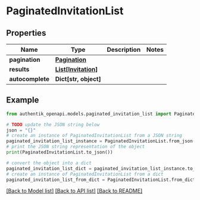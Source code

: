 # PaginatedInvitationList


## Properties

Name | Type | Description | Notes
------------ | ------------- | ------------- | -------------
**pagination** | [**Pagination**](Pagination.md) |  | 
**results** | [**List[Invitation]**](Invitation.md) |  | 
**autocomplete** | **Dict[str, object]** |  | 

## Example

```python
from authentik_openapi.models.paginated_invitation_list import PaginatedInvitationList

# TODO update the JSON string below
json = "{}"
# create an instance of PaginatedInvitationList from a JSON string
paginated_invitation_list_instance = PaginatedInvitationList.from_json(json)
# print the JSON string representation of the object
print(PaginatedInvitationList.to_json())

# convert the object into a dict
paginated_invitation_list_dict = paginated_invitation_list_instance.to_dict()
# create an instance of PaginatedInvitationList from a dict
paginated_invitation_list_from_dict = PaginatedInvitationList.from_dict(paginated_invitation_list_dict)
```
[[Back to Model list]](../README.md#documentation-for-models) [[Back to API list]](../README.md#documentation-for-api-endpoints) [[Back to README]](../README.md)


